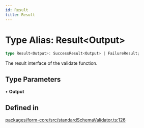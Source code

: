 ```yaml
---
id: Result
title: Result
---
```


# Type Alias: Result\<Output\>

```ts
type Result<Output>: SuccessResult<Output> | FailureResult;
```

The result interface of the validate function.

## Type Parameters

• **Output**

## Defined in

[packages/form-core/src/standardSchemaValidator.ts:126](https://github.com/TanStack/form/blob/main/packages/form-core/src/standardSchemaValidator.ts#L126)
